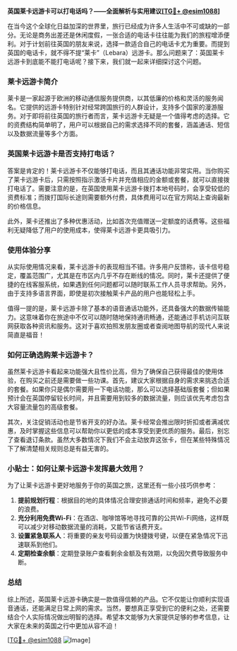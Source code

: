 **英国莱卡远游卡可以打电话吗？——全面解析与实用建议[[TG💪+ @esim1088](https://t.me/s/esim1088)]**

在当今这个全球化日益加深的世界里，旅行已经成为许多人生活中不可或缺的一部分。无论是商务出差还是休闲度假，一张合适的电话卡往往能为我们的旅程增添便利。对于计划前往英国的朋友来说，选择一款适合自己的电话卡尤为重要。而提到英国的电话卡，就不得不提“莱卡”（Lebara）远游卡。那么问题来了：英国莱卡远游卡到底能不能打电话呢？接下来，我们就一起来详细探讨这个问题。

### 莱卡远游卡简介

莱卡是一家起源于欧洲的移动通信服务提供商，以其低廉的价格和灵活的服务闻名。它提供的远游卡特别针对经常跨国旅行的人群设计，支持多个国家的漫游服务。对于即将前往英国的旅行者而言，莱卡远游卡无疑是一个值得考虑的选择。它的资费结构简单明了，用户可以根据自己的需求选择不同的套餐，涵盖通话、短信以及数据流量等多个方面。

### 英国莱卡远游卡是否支持打电话？

答案是肯定的！莱卡远游卡不仅能够打电话，而且其通话功能非常实用。当你购买了莱卡远游卡后，只需按照指示激活卡片并充值相应的金额或套餐，就可以直接拨打电话了。需要注意的是，在英国使用莱卡远游卡拨打本地号码时，会享受较低的资费标准；而拨打国际长途则需要额外付费，具体费用可以在官方网站上查询最新的价格信息。

此外，莱卡还推出了多种优惠活动，比如首次充值赠送一定额度的话费等。这些福利无疑降低了用户的使用成本，使得莱卡远游卡更具吸引力。

### 使用体验分享

从实际使用情况来看，莱卡远游卡的表现相当不错。许多用户反馈称，该卡信号稳定，覆盖范围广，尤其是在市区内几乎不存在断线的情况。同时，莱卡还提供了便捷的在线客服系统，如果遇到任何问题都可以随时联系工作人员寻求帮助。另外，由于支持多语言界面，即使是初次接触莱卡产品的用户也能轻松上手。

值得一提的是，莱卡远游卡除了基本的语音通话功能外，还具备强大的数据传输能力。这意味着你在旅途中不仅可以随时随地保持通讯畅通，还能通过手机访问互联网获取各种资讯和服务。这对于喜欢拍照发朋友圈或者查阅地图导航的现代人来说简直是福音！

### 如何正确选购莱卡远游卡？

虽然莱卡远游卡看起来功能强大且性价比高，但为了确保自己获得最佳的使用体验，在购买之前还是需要做一些功课。首先，建议大家根据自身的需求来挑选合适的套餐。如果你只是偶尔需要用一下电话功能，那么可以选择基础版套餐；但如果预计会在英国停留较长时间，并且需要用到较多的数据流量，则应该优先考虑包含大容量流量包的高级套餐。

其次，关注促销活动也是节省开支的好办法。莱卡经常会推出限时折扣或者满减优惠，及时掌握这些信息可以帮助你以更低的成本享受到更优质的服务。最后，别忘了查看退订条款。虽然大多数情况下我们不会主动放弃这张卡，但在某些特殊情况下了解清楚相关规则总是有益无害的。

### 小贴士：如何让莱卡远游卡发挥最大效用？

为了让莱卡远游卡更好地服务于你的英国之旅，这里还有一些小技巧供参考：

1. **提前规划行程**：根据目的地的具体情况合理安排通话时间和频率，避免不必要的浪费。
2. **充分利用免费Wi-Fi**：在酒店、咖啡馆等地寻找可靠的公共Wi-Fi网络，这样既可以减少对移动数据流量的消耗，又能节省话费开支。
3. **设置紧急联系人**：将重要的亲友号码设置为快捷拨号键，以便在紧急情况下迅速联系到他们。
4. **定期检查余额**：定期登录账户查看剩余金额及有效期，以免因欠费导致服务中断。

### 总结

综上所述，英国莱卡远游卡确实是一款值得信赖的产品。它不仅能让你顺利实现语音通话，还能满足日常上网的需求。当然，要想真正享受到它的便利之处，还需要结合个人实际情况做出明智的选择。希望本文能够为大家提供足够的参考信息，让大家在未来的英国之行中更加从容不迫！

[[TG💪+ @esim1088](https://t.me/s/esim1088) ![Image](https://i.postimg.cc/4NQfJmqS/Snipaste-2025-05-13-00-14-12.png)]